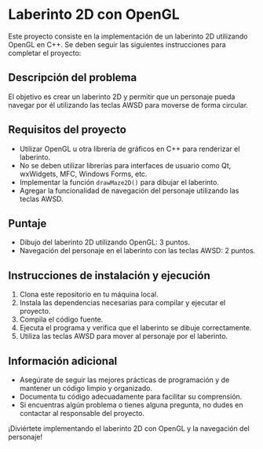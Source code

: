 # Laberinto 2D con OpenGL

Este proyecto consiste en la implementación de un laberinto 2D utilizando OpenGL en C++. Se deben seguir las siguientes instrucciones para completar el proyecto:

## Descripción del problema

El objetivo es crear un laberinto 2D y permitir que un personaje pueda navegar por él utilizando las teclas AWSD para moverse de forma circular.

## Requisitos del proyecto

- Utilizar OpenGL u otra librería de gráficos en C++ para renderizar el laberinto.
- No se deben utilizar librerías para interfaces de usuario como Qt, wxWidgets, MFC, Windows Forms, etc.
- Implementar la función `drawMaze2D()` para dibujar el laberinto.
- Agregar la funcionalidad de navegación del personaje utilizando las teclas AWSD.

## Puntaje

- Dibujo del laberinto 2D utilizando OpenGL: 3 puntos.
- Navegación del personaje en el laberinto con las teclas AWSD: 2 puntos.

## Instrucciones de instalación y ejecución

1. Clona este repositorio en tu máquina local.
2. Instala las dependencias necesarias para compilar y ejecutar el proyecto.
3. Compila el código fuente.
4. Ejecuta el programa y verifica que el laberinto se dibuje correctamente.
5. Utiliza las teclas AWSD para mover al personaje por el laberinto.

## Información adicional

- Asegúrate de seguir las mejores prácticas de programación y de mantener un código limpio y organizado.
- Documenta tu código adecuadamente para facilitar su comprensión.
- Si encuentras algún problema o tienes alguna pregunta, no dudes en contactar al responsable del proyecto.

¡Diviértete implementando el laberinto 2D con OpenGL y la navegación del personaje!
